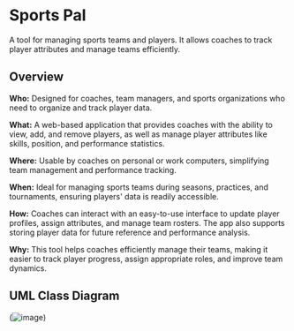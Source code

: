 # Sports Pal

A tool for managing sports teams and players. It allows coaches to track player attributes and manage teams efficiently.

## Overview

**Who:** Designed for coaches, team managers, and sports organizations who need to organize and track player data.

**What:** A web-based application that provides coaches with the ability to view, add, and remove players, as well as manage player attributes like skills, position, and performance statistics.

**Where:** Usable by coaches on personal or work computers, simplifying team management and performance tracking.

**When:** Ideal for managing sports teams during seasons, practices, and tournaments, ensuring players' data is readily accessible.

**How:** Coaches can interact with an easy-to-use interface to update player profiles, assign attributes, and manage team rosters. The app also supports storing player data for future reference and performance analysis.

**Why:** This tool helps coaches efficiently manage their teams, making it easier to track player progress, assign appropriate roles, and improve team dynamics.

## UML Class Diagram

(![image](https://github.com/user-attachments/assets/3e841523-7e13-42d2-9b6d-7730c0fe57b4))

